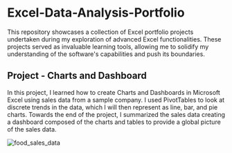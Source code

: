 # Excel-Data-Analysis-Portfolio
This repository showcases a collection of Excel portfolio projects undertaken during my exploration of advanced Excel functionalities. These projects served as invaluable learning tools, allowing me to solidify my understanding of the software's capabilities and push its boundaries.

## Project - Charts and Dashboard

In this project, I learned how to create Charts and Dashboards in Microsoft Excel using sales data from a sample company. 
I used PivotTables to look at discrete trends in the data, which I will then represent as line, bar, and pie charts. 
Towards the end of the project, I summarized the sales data creating a dashboard composed of the charts and tables to provide a global picture of the sales data.

![food_sales_data](https://github.com/user-attachments/assets/c3c91b75-f4c4-4215-bfd0-4c9bf1e0fe52)

